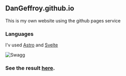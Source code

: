 ## DanGeffroy.github.io

<p>This is my own website using the github pages service</p>

### Languages

<p>I'v used <a href="https://astro.build/" title="astro link">Astro</a> and <a href="https://svelte.dev/" title="astro link">Svelte</a></p>

<img src="http://4.bp.blogspot.com/-x37kV_r1iAo/UkSc-mQweoI/AAAAAAAAOaU/y6RoPCArzgY/s1600/sunglasses.gif" alt="Swagg">

### See the result <A HREF="https://dangeffroy.github.io/" TITLE="link to my website">here</A>.
